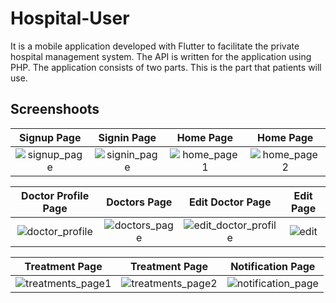 # Hospital-User

It is a mobile application developed with Flutter to facilitate the private hospital management system. The API is written for the application using PHP. The application consists of two parts. This is the part that patients will use.

## Screenshoots

Signup Page               |  Signin Page               | Home Page               |  Home Page
:-------------------------:|:-------------------------:|:-------------------------:|:-------------------------:
![signup_page](https://user-images.githubusercontent.com/96770787/175021707-5385ddd8-3696-442b-8c71-b266d9d02293.png)|![signin_page](https://user-images.githubusercontent.com/96770787/175021801-22c88a1d-63da-41d3-a2c3-a8bf2bb37aa0.png)|![home_page1](https://user-images.githubusercontent.com/96770787/175022015-6530501d-a75b-470c-b3f5-44d8de96d881.png)|![home_page2](https://user-images.githubusercontent.com/96770787/175022069-775743fd-b803-4530-9f6a-92caf0490e79.png)|

Doctor Profile Page         |  Doctors Page       |   Edit Doctor Page               |  Edit Page
:-------------------------:|:-------------------------:|:-------------------------:|:-------------------------:
![doctor_profile](https://user-images.githubusercontent.com/96770787/175022329-aa1ca547-1ec3-4cc0-ac54-3cacf29d521d.png)|![doctors_page](https://user-images.githubusercontent.com/96770787/175022399-631f22d7-b8c5-416a-94c0-58f911705c69.png)|![edit_doctor_profile](https://user-images.githubusercontent.com/96770787/175022577-1e3e91e5-ee38-408a-8db4-8348c1830c9f.png)|![edit](https://user-images.githubusercontent.com/96770787/175022617-f44373b7-97d6-4da4-82f5-015f77fbe2b1.png)|

Treatment Page        |  Treatment Page       |   Notification Page               | 
:-------------------------:|:-------------------------:|:-------------------------:|
![treatments_page1](https://user-images.githubusercontent.com/96770787/175022956-64215bc8-b59e-4091-a070-f6617fe211b9.png)|![treatments_page2](https://user-images.githubusercontent.com/96770787/175022993-48ad5274-85b9-4b63-a465-06b8126745c0.png)|![notification_page](https://user-images.githubusercontent.com/96770787/175023049-90da112a-4076-44f7-8bc8-61e9d5075b20.png)|![edit](https://user-images.githubusercontent.com/96770787/175022617-f44373b7-97d6-4da4-82f5-015f77fbe2b1.png)|




